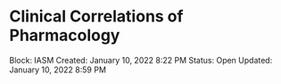 # Clinical Correlations of Pharmacology

Block: IASM
Created: January 10, 2022 8:22 PM
Status: Open
Updated: January 10, 2022 8:59 PM